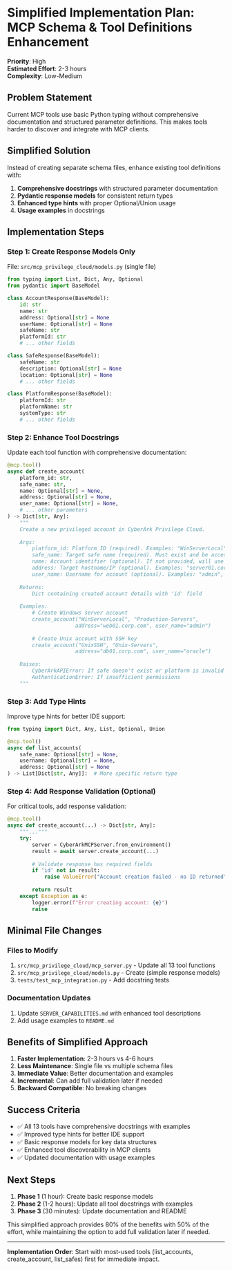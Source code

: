 # Simplified Implementation Plan: MCP Schema & Tool Definitions Enhancement

**Priority**: High  
**Estimated Effort**: 2-3 hours  
**Complexity**: Low-Medium  

## Problem Statement

Current MCP tools use basic Python typing without comprehensive documentation and structured parameter definitions. This makes tools harder to discover and integrate with MCP clients.

## Simplified Solution

Instead of creating separate schema files, enhance existing tool definitions with:
1. **Comprehensive docstrings** with structured parameter documentation
2. **Pydantic response models** for consistent return types
3. **Enhanced type hints** with proper Optional/Union usage
4. **Usage examples** in docstrings

## Implementation Steps

### Step 1: Create Response Models Only
File: `src/mcp_privilege_cloud/models.py` (single file)

```python
from typing import List, Dict, Any, Optional
from pydantic import BaseModel

class AccountResponse(BaseModel):
    id: str
    name: str
    address: Optional[str] = None
    userName: Optional[str] = None
    safeName: str
    platformId: str
    # ... other fields

class SafeResponse(BaseModel):
    safeName: str
    description: Optional[str] = None
    location: Optional[str] = None
    # ... other fields

class PlatformResponse(BaseModel):
    platformId: str
    platformName: str
    systemType: str
    # ... other fields
```

### Step 2: Enhance Tool Docstrings
Update each tool function with comprehensive documentation:

```python
@mcp.tool()
async def create_account(
    platform_id: str,
    safe_name: str,
    name: Optional[str] = None,
    address: Optional[str] = None,
    user_name: Optional[str] = None,
    # ... other parameters
) -> Dict[str, Any]:
    """
    Create a new privileged account in CyberArk Privilege Cloud.
    
    Args:
        platform_id: Platform ID (required). Examples: "WinServerLocal", "UnixSSH"
        safe_name: Target safe name (required). Must exist and be accessible
        name: Account identifier (optional). If not provided, will use user_name
        address: Target hostname/IP (optional). Examples: "server01.corp.com", "192.168.1.100"
        user_name: Username for account (optional). Examples: "admin", "service_account"
        
    Returns:
        Dict containing created account details with 'id' field
        
    Examples:
        # Create Windows server account
        create_account("WinServerLocal", "Production-Servers", 
                      address="web01.corp.com", user_name="admin")
        
        # Create Unix account with SSH key
        create_account("UnixSSH", "Unix-Servers", 
                      address="db01.corp.com", user_name="oracle")
    
    Raises:
        CyberArkAPIError: If safe doesn't exist or platform is invalid
        AuthenticationError: If insufficient permissions
    """
```

### Step 3: Add Type Hints
Improve type hints for better IDE support:

```python
from typing import Dict, Any, List, Optional, Union

@mcp.tool()
async def list_accounts(
    safe_name: Optional[str] = None,
    username: Optional[str] = None,
    address: Optional[str] = None
) -> List[Dict[str, Any]]:  # More specific return type
```

### Step 4: Add Response Validation (Optional)
For critical tools, add response validation:

```python
@mcp.tool()
async def create_account(...) -> Dict[str, Any]:
    """..."""
    try:
        server = CyberArkMCPServer.from_environment()
        result = await server.create_account(...)
        
        # Validate response has required fields
        if 'id' not in result:
            raise ValueError("Account creation failed - no ID returned")
            
        return result
    except Exception as e:
        logger.error(f"Error creating account: {e}")
        raise
```

## Minimal File Changes

### Files to Modify
1. `src/mcp_privilege_cloud/mcp_server.py` - Update all 13 tool functions
2. `src/mcp_privilege_cloud/models.py` - Create (simple response models)
3. `tests/test_mcp_integration.py` - Add docstring tests

### Documentation Updates
1. Update `SERVER_CAPABILITIES.md` with enhanced tool descriptions
2. Add usage examples to `README.md`

## Benefits of Simplified Approach

1. **Faster Implementation**: 2-3 hours vs 4-6 hours
2. **Less Maintenance**: Single file vs multiple schema files
3. **Immediate Value**: Better documentation and examples
4. **Incremental**: Can add full validation later if needed
5. **Backward Compatible**: No breaking changes

## Success Criteria

- ✅ All 13 tools have comprehensive docstrings with examples
- ✅ Improved type hints for better IDE support  
- ✅ Basic response models for key data structures
- ✅ Enhanced tool discoverability in MCP clients
- ✅ Updated documentation with usage examples

## Next Steps

1. **Phase 1** (1 hour): Create basic response models
2. **Phase 2** (1-2 hours): Update all tool docstrings with examples
3. **Phase 3** (30 minutes): Update documentation and README

This simplified approach provides 80% of the benefits with 50% of the effort, while maintaining the option to add full validation later if needed.

---

**Implementation Order**: Start with most-used tools (list_accounts, create_account, list_safes) first for immediate impact.